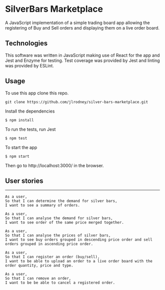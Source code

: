 # SilverBars Marketplace


A JavaScript implementation of a simple trading board app allowing the registering of Buy and Sell orders and displaying them on a live order board.

## Technologies
This software was written in JavaScript making use of React for the app and Jest and Enzyme for testing. Test coverage was provided by Jest and linting was provided by ESLint.

## Usage

To use this app clone this repo.
```
git clone https://github.com/jlrodney/silver-bars-marketplace.git
```
Install the dependencies
```
$ npm install
```
To run the tests, run Jest
```
$ npm test
```
To start the app
```
$ npm start
```
Then go to http://localhost:3000/ in the browser.


## User stories
-------------

```
As a user,
So that I can determine the demand for silver bars,
I want to see a summary of orders.

As a user,
So that I can analyse the demand for silver bars,
I want to see order of the same price merged together.

As a user,
So that I can analyse the prices of silver bars,
I want to see buy orders grouped in descending price order and sell orders grouped in ascending price order.

As a user,
So that I can register an order (buy/sell),
I want to be able to upload an order to a live order board with the order quantity, price and type.

As a user,
So that I can remove an order,
I want to be be able to cancel a registered order.
```
